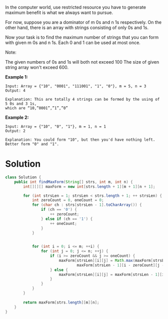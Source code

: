In the computer world, use restricted resource you have to generate maximum benefit is what we always want to pursue.

For now, suppose you are a dominator of m 0s and n 1s respectively. On the other hand, there is an array with strings consisting of only 0s and 1s.

Now your task is to find the maximum number of strings that you can form with given m 0s and n 1s. Each 0 and 1 can be used at most once.

Note:

The given numbers of 0s and 1s will both not exceed 100
The size of given string array won't exceed 600.
 

__Example 1:__

```
Input: Array = {"10", "0001", "111001", "1", "0"}, m = 5, n = 3
Output: 4

Explanation: This are totally 4 strings can be formed by the using of 5 0s and 3 1s, 
which are “10,”0001”,”1”,”0”
```

__Example 2:__

```
Input: Array = {"10", "0", "1"}, m = 1, n = 1
Output: 2

Explanation: You could form "10", but then you'd have nothing left. 
Better form "0" and "1".
```

# Solution

```java
class Solution {
    public int findMaxForm(String[] strs, int m, int n) {
        int[][][] maxForm = new int[strs.length + 1][m + 1][n + 1];

        for (int strsLen = 1; strsLen < strs.length + 1; ++ strsLen) {
            int zeroCount = 0, oneCount = 0;
            for (char ch : strs[strsLen - 1].toCharArray()) {
                if (ch == '0') {
                    ++ zeroCount;
                } else if (ch == '1') {
                    ++ oneCount;
                }
            }
            

            for (int i = 0; i <= m; ++i) {
                for (int j = 0; j <= n; ++j) {
                    if (i >= zeroCount && j >= oneCount) {
                        maxForm[strsLen][i][j] = Math.max(maxForm[strsLen - 1][i][j], 
                                maxForm[strsLen - 1][i - zeroCount][j - oneCount] + 1);
                    } else {
                        maxForm[strsLen][i][j] = maxForm[strsLen - 1][i][j];
                    }
                }
            }
        }
        
        return maxForm[strs.length][m][n];
    }
}
```

